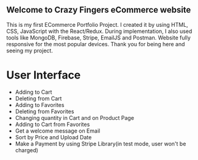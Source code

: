 ## Welcome to Crazy Fingers eCommerce website

This is my first ECommerce Portfolio Project. I created it by using HTML, CSS, JavaScript with the React/Redux.
During implementation, I also used tools like MongoDB, Firebase, Stripe, EmailJS and Postman. Website fully responsive
for the most popular devices. Thank you for being here and seeing my project.
# User Interface
- Adding to Cart
- Deleting from Cart
- Adding to Favorites
- Deleting from Favorites
- Changing quantity in Cart and on Product Page
- Adding to Cart from Favorites
- Get a welcome message on Email
- Sort by Price and Upload Date
- Make a Payment by using Stripe Library(in test mode, user won't be charged)
